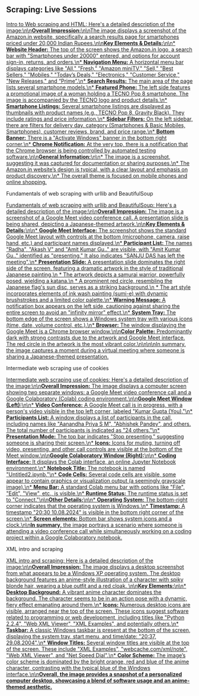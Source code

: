 ## Scraping: Live Sessions

[Intro to Web scraping and HTML: Here\'s a detailed description of the image:\n\n**Overall Impression:**\n\nThe image displays a screenshot of the Amazon.in website, specifically a search results page for smartphones priced under 20,000 Indian Rupees.\n\n**Key Elements & Details:**\n\n* **Website Header:** The top of the screen shows the Amazon.in logo, a search bar with "Smartphones under 20000" entered, and options for account sign-in, returns, and orders.\n* **Navigation Menu:** A horizontal menu bar displays categories like "All," "Fresh," "Amazon miniTV," "Sell," "Best Sellers," "Mobiles," "Today’s Deals," "Electronics," "Customer Service," "New Releases," and “Prime”.\n* **Search Results:** The main area of the page lists several smartphone models.\n* **Featured Phone:** The left side features a promotional image of a woman holding a TECNO Pop 8 smartphone. The image is accompanied by the TECNO logo and product details.\n* **Smartphone Listings:** Several smartphone listings are displayed as thumbnails with product names (e.g., TECNO Pop 8, Gravity Black). They include ratings and price information.\n* **Sidebar Filters:** On the left sidebar, there are filters for delivery day, category (Smartphones & Basic Mobiles, Smartphones), customer reviews, brand, and price range.\n* **Bottom Banner:** There is a "Activate Windows" banner in the bottom right corner.\n* **Chrome Notification:** At the very top, there is a notification that the Chrome browser is being controlled by automated testing software.\n\n**General Information:**\n\n* The image is a screenshot, suggesting it was captured for documentation or sharing purposes.\n* The Amazon.in website’s design is typical, with a clear layout and emphasis on product discovery.\n* The overall theme is focused on mobile phones and online shopping.](https://youtu.be_cAriusuJsmw)

Fundamentals of web scraping with urllib and BeautifulSoup

[Fundamentals of web scraping with urllib and BeautifulSoup: Here\'s a detailed description of the image:\n\n**Overall Impression:** The image is a screenshot of a Google Meet video conference call. A presentation slide is being shared, depicting a Japanese-themed artwork.\n\n**Key Elements & Details:**\n\n* **Google Meet Interface:** The screenshot shows the standard Google Meet layout with controls at the bottom (microphone, camera, raise hand, etc.) and participant names displayed.\n* **Participant List:** The names "Radha", "Akash V" and "Amit Kumar Gu.." are visible, with "Amit Kumar Gu.." identified as "presenting." It also indicates "SANJU DAS has left the meeting".\n* **Presentation Slide:** A presentation slide dominates the right side of the screen, featuring a dramatic artwork in the style of traditional Japanese painting.\n * The artwork depicts a samurai warrior, powerfully posed, wielding a katana.\n * A prominent red circle, resembling the Japanese flag\'s sun disc, serves as a striking background.\n * The art style incorporates elements of ink wash painting (sumi-e) with dynamic brushstrokes and a limited color palette.\n* **Warning Message:** A notification box appears on the left side, cautioning against sharing the entire screen to avoid an "infinity mirror" effect.\n* **System Tray:** The bottom edge of the screen shows a Windows system tray with various icons (time, date, volume control, etc.).\n* **Browser:** The window displaying the Google Meet is a Chrome browser window.\n\n**Color Palette:** Predominantly dark with strong contrasts due to the artwork and Google Meet interface. The red circle in the artwork is the most vibrant color.\n\n\n\nIn summary, the image captures a moment during a virtual meeting where someone is sharing a Japanese-themed presentation.](https://youtu.be_I3auyTYORTs)

Intermediate web scraping use of cookies

[Intermediate web scraping use of cookies: Here\'s a detailed description of the image:\n\n**Overall Impression:** The image displays a computer screen showing two separate windows: a Google Meet video conference call and a Google Colaboratory (Colab) coding environment.\n\n**Google Meet Window (Left):**\n\n* **Video Conference:** A Google Meet call is in progress, with a person\'s video visible in the top left corner, labeled "Kumar Gupta (You)."\n* **Participants List:** A window displays a list of participants in the call, including names like "Aanandha Priya S M", "Abhishek Pandey", and others. The total number of participants is indicated as "24 others."\n* **Presentation Mode:** The top bar indicates "Stop presenting," suggesting someone is sharing their screen.\n* **Icons:** Icons for muting, turning off video, presenting, and other call controls are visible at the bottom of the Meet window.\n\n**Google Colaboratory Window (Right):**\n\n* **Coding Interface:** It displays the Colab interface, an online Jupyter Notebook environment.\n* **Notebook Title:** The notebook is named "Untitled2.ipynb."\n* **Code Cells:** Several code cells are visible, some appear to contain graphics or visualization output (a seemingly grayscale image).\n* **Menu Bar:** A standard Colab menu bar with options like "File", "Edit", "View", etc., is visible.\n* **Runtime Status:** The runtime status is set to "Connect."\n\n**Other Details:**\n\n* **Operating System:** The bottom-right corner indicates that the operating system is Windows.\n* **Timestamp:** A timestamp "20:30 10.08.2024" is visible in the bottom right corner of the screen.\n* **Screen elements:** Bottom bar shows system icons and a clock.\n\n**In summary,** the image portrays a scenario where someone is attending a video conference call while simultaneously working on a coding project within a Google Colaboratory notebook.](https://youtu.be_DryMIxMf3VU)

XML intro and scraping

[XML intro and scraping: Here is a detailed description of the image:\n\n**Overall Impression:** The image displays a desktop screenshot from what appears to be a Windows XP operating system. The desktop background features an anime-style illustration of a character with spiky blonde hair, wearing a blue outfit and a red cloak. \n\n**Key Elements:**\n\n* **Desktop Background:** A vibrant anime character dominates the background. The character seems to be in an action pose with a dynamic, fiery effect emanating around them.\n* **Icons:** Numerous desktop icons are visible, arranged near the top of the screen. These icons suggest software related to programming or web development, including titles like "Python 2.2.4", "Web XML Viewer", "XML Examples", and potentially others.\n* **Taskbar:** A classic Windows taskbar is present at the bottom of the screen, displaying the system tray, start menu, and time/date: "20:37, 29.08.2004".\n* **Window Titles:** Several window titles are visible at the top of the screen. These include "XML Examples", "webcache.com/xml/note", "Web XML Viewer", and "Net Speed Dial".\n* **Color Scheme:** The image’s color scheme is dominated by the bright orange, red and blue of the anime character, contrasting with the typical blue of the Windows interface.\n\n**Overall, the image provides a snapshot of a personalized computer desktop, showcasing a blend of software usage and an anime-themed aesthetic.**](https://youtu.be_8S_jvsjtaYg)
